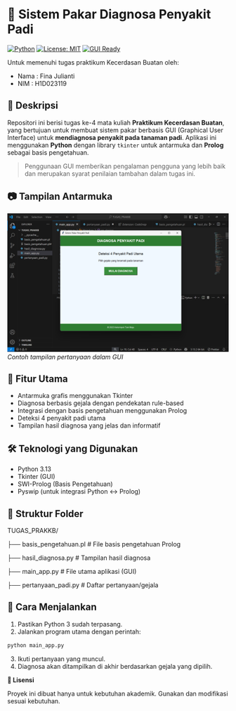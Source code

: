 # 🌾 Sistem Pakar Diagnosa Penyakit Padi

[![Python](https://img.shields.io/badge/Python-3.x-blue?logo=python)](https://www.python.org/)
[![License: MIT](https://img.shields.io/badge/License-MIT-green.svg)](https://opensource.org/licenses/MIT)
[![GUI Ready](https://img.shields.io/badge/GUI-Tkinter-blueviolet)](https://docs.python.org/3/library/tkinter.html)

Untuk memenuhi tugas praktikum Kecerdasan Buatan oleh:
- Nama    : Fina Julianti
- NIM     : H1D023119
  
## 📌 Deskripsi

Repositori ini berisi tugas ke-4 mata kuliah **Praktikum Kecerdasan Buatan**, yang bertujuan untuk membuat sistem pakar berbasis GUI (Graphical User Interface) untuk **mendiagnosa penyakit pada tanaman padi**. Aplikasi ini menggunakan **Python** dengan library `tkinter` untuk antarmuka dan **Prolog** sebagai basis pengetahuan.

> Penggunaan GUI memberikan pengalaman pengguna yang lebih baik dan merupakan syarat penilaian tambahan dalam tugas ini.

## 📷 Tampilan Antarmuka

![Screenshot GUI](Screenshot%20(198).png) 
*Contoh tampilan pertanyaan dalam GUI*

## 📌 Fitur Utama

- Antarmuka grafis menggunakan Tkinter
- Diagnosa berbasis gejala dengan pendekatan rule-based
- Integrasi dengan basis pengetahuan menggunakan Prolog
- Deteksi 4 penyakit padi utama
- Tampilan hasil diagnosa yang jelas dan informatif

## 🛠 Teknologi yang Digunakan

- Python 3.13
- Tkinter (GUI)
- SWI-Prolog (Basis Pengetahuan)
- Pyswip (untuk integrasi Python ↔ Prolog)

## 📁 Struktur Folder
TUGAS_PRAKKB/

├── basis_pengetahuan.pl # File basis pengetahuan Prolog

├── hasil_diagnosa.py # Tampilan hasil diagnosa

├── main_app.py # File utama aplikasi (GUI)

├── pertanyaan_padi.py # Daftar pertanyaan/gejala

## 🚀 Cara Menjalankan

1. Pastikan Python 3 sudah terpasang.
2. Jalankan program utama dengan perintah:

```bash
python main_app.py
```
3. Ikuti pertanyaan yang muncul.
4. Diagnosa akan ditampilkan di akhir berdasarkan gejala yang dipilih.

**🧾 Lisensi**

Proyek ini dibuat hanya untuk kebutuhan akademik. Gunakan dan modifikasi sesuai kebutuhan.
